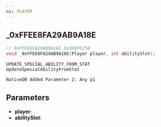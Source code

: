 ```yaml
---
ns: PLAYER
---
```

## _0xFFEE8FA29AB9A18E

```c
// 0xFFEE8FA29AB9A18E 0x5D0FE25B
void _0xFFEE8FA29AB9A18E(Player player, int abilitySlot);
```

```
UPDATE_SPECIAL_ABILITY_FROM_STAT
UpdateSpecialAbilityFromStat

NativeDB Added Parameter 2: Any p1
```

## Parameters
* **player**: 
* **abilitySlot**: 

